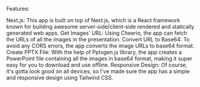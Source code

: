 Features:

Next.js: This app is built on top of Next.js, which is a React framework known for building awesome server-side/client-side rendered and statically generated web apps.
Get Images' URL: Using Cheerio, the app can fetch the URLs of all the images in the presentation.
Convert URL to Base64: To avoid any CORS errors, the app converts the image URLs to base64 format.
Create PPTX File: With the help of Pptxgen.js library, the app creates a PowerPoint file containing all the images in base64 format, making it super easy for you to download and use offline.
Responsive Design: Of course, it's gotta look good on all devices, so I've made sure the app has a simple and responsive design using Tailwind CSS.
